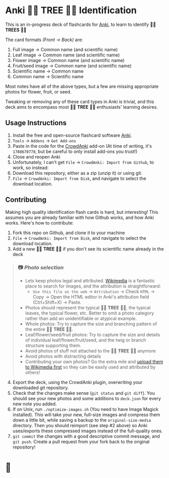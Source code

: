 # Anki 🌲🌴 **TREE** 🎄🌳 Identification

This is an in-progress deck of flashcards for [Anki](https://apps.ankiweb.net/), to learn to identify 🌲🌴 **TREES** 🎄🌳

The card formats _(Front &#8594; Back)_ are:
 1. Full image &#8594; Common name (and scientific name)
 1. Leaf image &#8594; Common name (and scientific name)
 1. Flower image &#8594; Common name (and scientific name)
 1. Fruit/seed image &#8594; Common name (and scientific name)
 1. Scientific name &#8594; Common name
 1. Common name &#8594; Scientific name

Most notes have all of the above types, but a few are missing appropriate photos for flower, fruit, or seed.

Tweaking or removing any of these card types in Anki is trivial, and this deck aims to encompass most 🌲🌴 **TREE** 🎄🌳 enthusiasts' learning desires.

## Usage Instructions

 1. Install the free and open-source flashcard software [Anki](https://apps.ankiweb.net/).
 1. `Tools` &#8594; `Addons` &#8594; `Get Add-ons`
 1. Paste in the code for the [CrowdAnki](https://ankiweb.net/shared/info/1788670778) add-on (At time of writing, it's `1788670778`, but be careful to only install add-ons you trust!)
 1. Close and reopen Anki
 1. Unfortunately, I can't get `File` &#8594; `CrowdAnki: Import from Github`, to work, so instead:
 1. Download this repository, either as a zip (unzip it) or using git.
 1. `File` &#8594; `CrowdAnki: Import from Disk`, and navigate to select the download location.

## Contributing

Making high quality identification flash cards is hard, but interesting! This assumes you are already familiar with how Github works, and how Anki works. Here's how to contribute:

 1. Fork this repo on Github, and clone it to your machine
 1. `File` &#8594; `CrowdAnki: Import from Disk`, and navigate to select the download location.
 1. Add a new 🌲🌴 **TREE** 🎄🌳 if you don't see its scientific name already in the deck

  > ### 📷 _**Photo selection**_
  > - Lets keep photos legal and attributed. [Wikimedia](https://commons.wikimedia.org/wiki/Main_Page) is a fantastic place to search for images, and the attribution is straightforward:
  >   - `Use this file on the web` &#8594; `Attribution` &#8594; Check `HTML` &#8594; Copy &#8594; Open the HTML editor in Anki's attribution field (Ctrl+Shift+X) &#8594; Paste.
  > - Photos should represent the typical 🌲🌴 **TREE** 🎄🌳, the typical leaves, the typical flower, etc. Better to omit a photo category rather than add an unidentifiable or atypical example.
  > - Whole photos: Try to capture the size and branching pattern of the entire 🌲🌴 **TREE** 🎄🌳.
  > - Leaf/flower/seed/fruit photos: Try to capture the size and details of individual leaf/flower/fruit/seed, and the twig or branch structure supporting them.
  > - Avoid photos of stuff not attached to the 🌲🌴 **TREE** 🎄🌳 anymore
  > - Avoid photos with distracting details
  > - Contributing your own photos? Go the extra mile and [upload them to Wikimedia first](https://commons.wikimedia.org/wiki/Commons:Contributing_your_own_work) so they can be easily used and attributed by others!

 4. Export the deck, using the CrowdAnki plugin, overwriting your downloaded git repository.
 1. Check that the changes make sense (`git status` and `git diff`). You should see your new photos and some additions to `deck.json` for every new note you added.
 1. If on Unix, run `./optimize-images.sh` (You need to have Image Magick installed). This will take your new, full-size images and compress them down a little bit, while saving a backup to the `original-size-media` directory. Then you should reimport (see step #2 above) so Anki uses/exports these compressed images instead of the full-quality ones.
 1. `git commit` the changes with a good descriptive commit message, and `git push`. Create a pull request from your fork back to the original repository!

# 🍁
